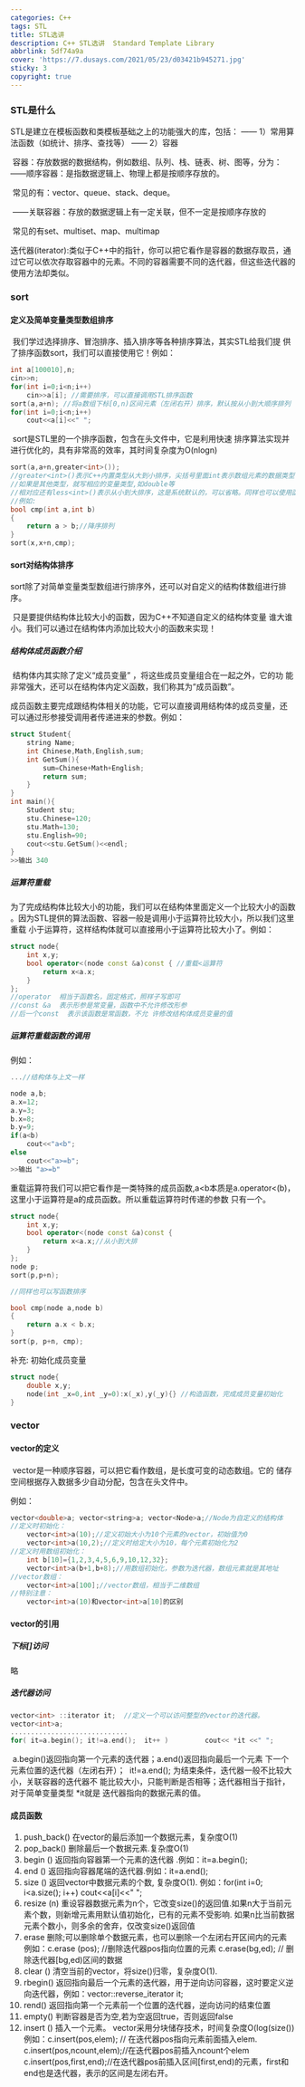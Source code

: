 ```yaml
---
categories: C++
tags: STL
title: STL选讲
description: C++ STL选讲  Standard Template Library
abbrlink: 5df74a9a
cover: 'https://7.dusays.com/2021/05/23/d03421b945271.jpg'
sticky: 3
copyright: true
---
```


### STL是什么

STL是建立在模板函数和类模板基础之上的功能强大的库，包括：
	—— 1）常用算法函数（如统计、排序、查找等）
	—— 2）容器

​	容器：存放数据的数据结构，例如数组、队列、栈、链表、树、图等，分为：
​		——顺序容器：是指数据逻辑上、物理上都是按顺序存放的。 

​				常见的有：vector、queue、stack、deque。 

​		——关联容器：存放的数据逻辑上有一定关联，但不一定是按顺序存放的 

​				常见的有set、multiset、map、multimap

​	迭代器(iterator):类似于C++中的指针，你可以把它看作是容器的数据存取员，通过它可以依次存取容器中的元素。不同的容器需要不同的迭代器，但这些迭代器的使用方法却类似。

<!-- more -->

### sort

#### 定义及简单变量类型数组排序

​	我们学过选择排序、冒泡排序、插入排序等各种排序算法，其实STL给我们提 供了排序函数sort，我们可以直接使用它！例如： 

```c++
int a[100010],n; 
cin>>n; 
for(int i=0;i<n;i++)
    cin>>a[i]; //需要排序，可以直接调用STL排序函数 
sort(a,a+n); //将a数组下标[0,n)区间元素（左闭右开）排序，默认按从小到大顺序排列 
for(int i=0;i<n;i++)
    cout<<a[i]<<" ";
```

​	sort是STL里的一个排序函数，包含在<algorithm>头文件中，它是利用快速 排序算法实现并进行优化的，具有非常高的效率，其时间复杂度为O(nlogn) 

```c++
sort(a,a+n,greater<int>()); 
//greater<int>()表示C++内置类型从大到小排序，尖括号里面int表示数组元素的数据类型
//如果是其他类型，就写相应的变量类型,如double等
//相对应还有less<int>()表示从小到大排序，这是系统默认的，可以省略。同样也可以使用函数来代替
//例如:
bool cmp(int a,int b)
{
	return a > b;//降序排列
}
sort(x,x+n,cmp);
```

#### sort对结构体排序

​	sort除了对简单变量类型数组进行排序外，还可以对自定义的结构体数组进行排序。 

​	只是要提供结构体比较大小的函数，因为C++不知道自定义的结构体变量 谁大谁小。我们可以通过在结构体内添加比较大小的函数来实现！

##### 结构体成员函数介绍

​	结构体内其实除了定义“成员变量” ，将这些成员变量组合在一起之外，它的功 能非常强大，还可以在结构体内定义函数，我们称其为“成员函数”。

​	成员函数主要完成跟结构体相关的功能，它可以直接调用结构体的成员变量，还 可以通过形参接受调用者传递进来的参数。例如：

```c++
struct Student{ 
    string Name; 
    int Chinese,Math,English,sum; 
    int GetSum(){ 
        sum=Chinese+Math+English; 
        return sum; 
    } 
}
int main(){ 
    Student stu; 
    stu.Chinese=120; 
    stu.Math=130; 
    stu.English=90; 
    cout<<stu.GetSum()<<endl; 
}
>>输出 340
```

##### 运算符重载

​	为了完成结构体比较大小的功能，我们可以在结构体里面定义一个比较大小的函数 。因为STL提供的算法函数、容器一般是调用小于运算符比较大小，所以我们这里重载 小于运算符，这样结构体就可以直接用小于运算符比较大小了。例如：

```c++
struct node{ 
    int x,y; 
    bool operator<(node const &a)const { //重载<运算符 
        return x<a.x; 
    } 
};
//operator	相当于函数名，固定格式，照样子写即可
//const &a	表示形参是常变量，函数中不允许修改形参
//后一个const	表示该函数是常函数，不允 许修改结构体成员变量的值
```

##### 运算符重载函数的调用

例如：

```c++
...//结构体与上文一样

node a,b; 
a.x=12;
a.y=3; 
b.x=8;
b.y=9; 
if(a<b)
    cout<<"a<b"; 
else 
    cout<<"a>=b"; 
>>输出 "a>=b"
```

​	重载运算符我们可以把它看作是一类特殊的成员函数,a<b本质是a.operator<(b)，这里小于运算符是a的成员函数。所以重载运算符时传递的参数 只有一个。 

```c++
struct node{ 
    int x,y; 
    bool operator<(node const &a)const { 
        return x<a.x;//从小到大排
    } 
};
node p;
sort(p,p+n);

//同样也可以写函数排序

bool cmp(node a,node b)
{
	return a.x < b.x;
}
sort(p, p+n, cmp);
```

补充: 初始化成员变量

```c++
struct node{ 
    double x,y; 
    node(int _x=0,int _y=0):x(_x),y(_y){} //构造函数，完成成员变量初始化 
}
```



### vector

#### vector的定义

​	vector是一种顺序容器，可以把它看作数组，是长度可变的动态数组。它的 储存空间根据存入数据多少自动分配，包含在<vector>头文件中。

例如：

```c++
vector<double>a; vector<string>a; vector<Node>a;//Node为自定义的结构体 
//定义时初始化： 
    vector<int>a(10);//定义初始大小为10个元素的vector，初始值为0 
	vector<int>a(10,2);//定义时给定大小为10，每个元素初始化为2 
//定义时用数组初始化： 
	int b[10]={1,2,3,4,5,6,9,10,12,32}; 		
	vector<int>a(b+1,b+8);//用数组初始化，参数为迭代器，数组元素就是其地址 
//vector数组： 
	vector<int>a[100];//vector数组，相当于二维数组 
//特别注意：
	vector<int>a(10)和vector<int>a[10]的区别 
```

#### vector的引用

##### 下标[]访问

略

##### 迭代器访问

```c++
vector<int> ::iterator it;  //定义一个可以访问整型的vector的迭代器。 
vector<int>a; 
............................. 
for( it=a.begin(); it!=a.end();  it++ ) 		cout<< *it <<" "; 
```

​	a.begin()返回指向第一个元素的迭代器；a.end()返回指向最后一个元素 下一个元素位置的迭代器（左闭右开）；
​	it!=a.end(); 为结束条件，迭代器一般不比较大小，关联容器的迭代器不 能比较大小，只能判断是否相等；迭代器相当于指针，对于简单变量类型 *it就是 迭代器指向的数据元素的值。

#### 成员函数

1. push_back()   在vector的最后添加一个数据元素，复杂度O(1)
2. pop_back()   删除最后一个数据元素.复杂度O(1) 
3. begin ()     返回指向容器第一个元素的迭代器 .例如：it=a.begin();
4. end ()    返回指向容器尾端的迭代器.例如：it=a.end();
5. size ()     返回vector中数据元素的个数, 复杂度O(1).
	例如：for(int i=0; i<a.size(); i++) cout<<a[i]<<" ";
6. resize (n)   重设容器数据元素为n个，它改变size()的返回值.如果n大于当前元素个数，则新增元素用默认值初始化，已有的元素不受影响. 如果n比当前数据元素个数小，则多余的舍弃，仅改变size()返回值
7. erase    删除;可以删除单个数据元素，也可以删除一个左闭右开区间内的元素
   例如：c.erase (pos);     //删除迭代器pos指向位置的元素 c.erase(bg,ed); // 删除迭代器[bg,ed)区间的数据 
8. clear ()         清空当前的vector，将size()归零，复杂度O(1).
9. rbegin()       返回指向最后一个元素的迭代器，用于逆向访问容器，这时要定义逆向迭代器，例如：vector<int>::reverse_iterator it;
10. rend()          返回指向第一个元素前一个位置的迭代器，逆向访问的结束位置
11. empty()     判断容器是否为空,若为空返回true，否则返回false
12. insert ()     插入一个元素。 vector采用分块储存技术，时间复杂度O(log(size()) 
    例如：c.insert(pos,elem); // 在迭代器pos指向元素前面插入elem. 				   
    c.insert(pos,ncount,elem);//在迭代器pos前插入ncount个elem           
    c.insert(pos,first,end);//在迭代器pos前插入区间[first,end)的元素，first和end也是迭代器，表示的区间是左闭右开。

